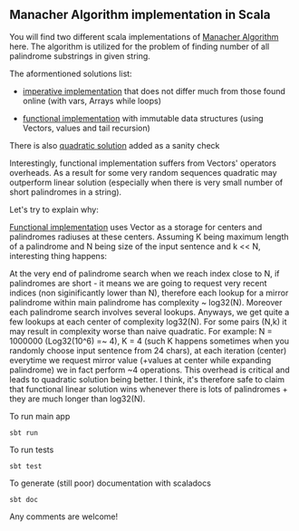 ## Manacher Algorithm implementation in Scala


You will find two different scala implementations of [Manacher Algorithm](https://en.wikipedia.org/wiki/Longest_palindromic_substring#Manacher.27s_algorithm) here. The algorithm is utilized for the problem of finding number of all palindrome substrings in given string.


The aformentioned solutions list:

- [imperative implementation](https://github.com/int8/Manacher-Algorithm-in-Scala/blob/master/src/main/scala/solvers/ImperativeLinear.scala) that does not differ much from those found online (with vars, Arrays while loops)

- [functional implementation](https://github.com/int8/Manacher-Algorithm-in-Scala/blob/master/src/main/scala/solvers/FunctionalLinearImmutable.scala) with immutable data structures (using Vectors, values and tail recursion)


There is also [quadratic solution](https://github.com/int8/Manacher-Algorithm-in-Scala/blob/master/src/main/scala/solvers/Quadratic.scala) added as a sanity check  



Interestingly, functional implementation suffers from Vectors' operators overheads. As a result for some very random sequences quadratic may outperform linear solution (especially when there is very small number of short palindromes in a string).

Let's try to explain why:

[Functional implementation](https://github.com/int8/Manacher-Algorithm-in-Scala/blob/master/src/main/scala/solvers/FunctionalLinearImmutable.scala) uses Vector as a storage for centers and palindromes radiuses at these centers. Assuming K being maximum length of a palindrome and N being size of the input sentence and k << N, interesting thing happens:

At the very end of palindrome search when we reach index close to N, if palindromes are short - it means we are going to request very recent indices (non siginificantly lower than N), therefore each lookup for a mirror palindrome within main palindrome has complexity ~ log32(N). Moreover each palindrome search involves several lookups. Anyways, we get quite a few lookups at each center of complexity log32(N). For some pairs (N,k) it may result in complexity worse than naive quadratic. For example: N = 1000000 (Log32(10^6) =~ 4), K = 4 (such K happens sometimes when you randomly choose input sentence from 24 chars), at each iteration (center) everytime we request mirror value (+values at center while expanding palindrome) we in fact perform ~4 operations. This overhead is critical and leads to quadratic solution being better. I think, it's therefore safe to claim that functional linear solution wins whenever there is lots of palindromes + they are much longer than log32(N).



To run main app
```
sbt run
```

To run tests
```
sbt test
```


To generate (still poor) documentation with scaladocs
```
sbt doc
```



Any comments are welcome!
